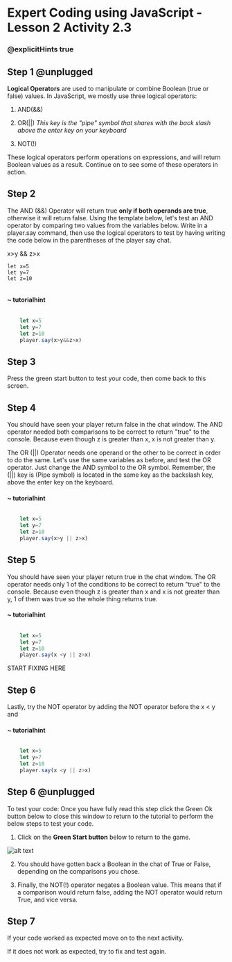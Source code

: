 # Expert Coding using JavaScript - Lesson 2 Activity 2.3
### @explicitHints true

  

## Step 1 @unplugged

  

**Logical Operators** are used to manipulate or combine Boolean (true or false) values. In JavaScript, we mostly use three logical operators:

1. AND(&&)

2. OR(||) *This key is the "pipe" symbol that shares with the back slash above the enter key on your keyboard*

3. NOT(!)

These logical operators perform operations on expressions, and will return Boolean values as a result. Continue on to see some of these operators in action.

## Step 2

The AND (&&) Operator will return true **only if both operands are true**, otherwise it will return false. Using the template below, let's test an AND operator by comparing two values from the variables below. Write in a player.say command, then use the logical operators to test by having writing the code below in the parentheses of the player say chat. 

x>y && z>x

```template
let x=5
let y=7
let z=10


```
#### ~ tutorialhint

```javascript

    let x=5
    let y=7
    let z=10
    player.say(x>y&&z>x)
```


## Step 3

Press the green start button to test your code, then come back to this screen.


## Step 4

You should have seen your player return false in the chat window. The AND operator needed both comparisons to be correct to return "true" to the console. Because even though z is greater than x, x is not greater than y.

The OR (||) Operator needs one operand or the other to be correct in order to do the same. Let's use the same variables as before, and test the OR operator. Just change the AND symbol to the OR symbol. 
Remember, the (||) key is (Pipe symbol) is located in the same key as the backslash key, above the enter key on the keyboard. 

#### ~ tutorialhint

```javascript

    let x=5
    let y=7
    let z=10
    player.say(x>y || z>x)
   ```


## Step 5

You should have seen your player return true in the chat window. The OR operator needs only 1 of the conditions to be correct to return "true" to the console. Because even though z is greater than x and x is not greater than y, 1 of them was true so the whole thing returns true. 

#### ~ tutorialhint
```javascript

    let x=5
    let y=7
    let z=10
    player.say(x <y || z>x)
   ```



START FIXING HERE
## Step 6

Lastly, try the NOT operator by adding the NOT operator before the x < y and 

#### ~ tutorialhint
```javascript

    let x=5
    let y=7
    let z=10
    player.say(x <y || z>x)
   ```
## Step 6 @unplugged

To test your code:
Once you have fully read this step click the Green Ok button below to close this window to return to the tutorial to perform the below steps to test your code.

1. Click on the **Green Start button** below to return to the game.

  

![alt text](https://expertjs.codingcredentials.com/Lesson1/1.1/1.JPG?raw=true  "Start")


2. You should have gotten back a Boolean in the chat of True or False, depending on the comparisons you chose. 

3. Finally, the NOT(!) operator negates a Boolean value. This means that if a comparison would return false, adding the NOT operator would return True, and vice versa. 

## Step 7

If your code worked as expected move on to the next activity.
  
If it does not work as expected, try to fix and test again.

